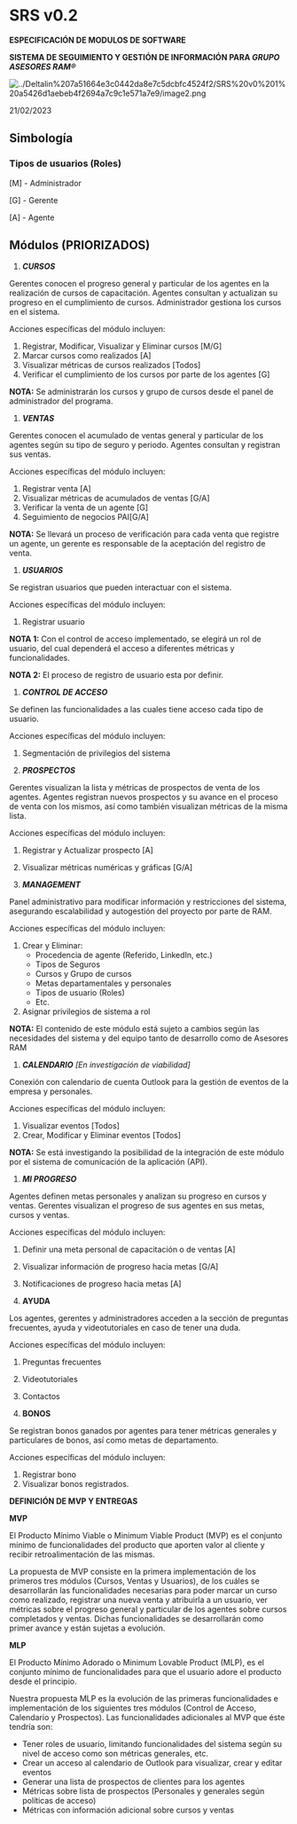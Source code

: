 # SRS v0.2

**ESPECIFICACIÓN DE MODULOS DE SOFTWARE**

**SISTEMA DE SEGUIMIENTO Y GESTIÓN DE INFORMACIÓN PARA *GRUPO ASESORES RAM®***

![../Deltalin%207a51664e3c0442da8e7c5dcbfc4524f2/SRS%20v0%201%20a5426d1aebeb4f2694a7c9c1e571a7e9/image2.png](../Deltalin%207a51664e3c0442da8e7c5dcbfc4524f2/SRS%20v0%201%20a5426d1aebeb4f2694a7c9c1e571a7e9/image2.png)

21/02/2023

## Simbología

### Tipos de usuarios (Roles)

[M] - Administrador

[G] - Gerente

[A] - Agente

## **Módulos (PRIORIZADOS)**

1. ***CURSOS***

Gerentes conocen el progreso general y particular de los agentes en la realización de cursos de capacitación. Agentes consultan y actualizan su progreso en el cumplimiento de cursos. Administrador gestiona los cursos en el sistema.

Acciones específicas del módulo incluyen:

1. Registrar, Modificar, Visualizar y Eliminar cursos [M/G]
2. Marcar cursos como realizados [A]
3. Visualizar métricas de cursos realizados [Todos]
4. Verificar el cumplimiento de los cursos por parte de los agentes [G]

**NOTA:** Se administrarán los cursos y grupo de cursos desde el panel de administrador del programa.

1. ***VENTAS***

Gerentes conocen el acumulado de ventas general y particular de los agentes según su tipo de seguro y periodo. Agentes consultan y registran sus ventas.

Acciones específicas del módulo incluyen:

1. Registrar venta [A]
2. Visualizar métricas de acumulados de ventas [G/A]
3. Verificar la venta de un agente [G]
4. Seguimiento de negocios PAI[G/A]

**NOTA:** Se llevará un proceso de verificación para cada venta que registre un agente, un gerente es responsable de la aceptación del registro de venta.

1. ***USUARIOS***

Se registran usuarios que pueden interactuar con el sistema.

Acciones específicas del módulo incluyen:

1. Registrar usuario

**NOTA 1:** Con el control de acceso implementado, se elegirá un rol de usuario, del cual dependerá el acceso a diferentes métricas y funcionalidades.

**NOTA 2:** El proceso de registro de usuario esta por definir.

1. ***CONTROL DE ACCESO***

Se definen las funcionalidades a las cuales tiene acceso cada tipo de usuario.

Acciones específicas del módulo incluyen:

1. Segmentación de privilegios del sistema

1. ***PROSPECTOS***

Gerentes visualizan la lista y métricas de prospectos de venta de los agentes. Agentes registran nuevos prospectos y su avance en el proceso de venta con los mismos, así como también visualizan métricas de la misma lista.

Acciones específicas del módulo incluyen:

1. Registrar y Actualizar prospecto [A]
2. Visualizar métricas numéricas y gráficas [G/A]

6. ***MANAGEMENT***

Panel administrativo para modificar información y restricciones del sistema, asegurando  escalabilidad y autogestión del proyecto por parte de RAM.

Acciones específicas del módulo incluyen:

1. Crear y Eliminar:
    - Procedencia de agente (Referido, LinkedIn, etc.)
    - Tipos de Seguros
    - Cursos y Grupo de cursos
    - Metas departamentales y personales
    - Tipos de usuario (Roles)
    - Etc.
2. Asignar privilegios de sistema a rol

**NOTA:** El contenido de este módulo está sujeto a cambios según las necesidades del sistema y del equipo tanto de desarrollo como de Asesores RAM

1. ***CALENDARIO** [En investigación de viabilidad]*

Conexión con calendario de cuenta Outlook para la gestión de eventos de la empresa y personales.

Acciones específicas del módulo incluyen:

1. Visualizar eventos [Todos]
2. Crear, Modificar y Eliminar eventos [Todos]

**NOTA:** Se está investigando la posibilidad de la integración de este módulo por el sistema de comunicación de la aplicación (API).

1. ***MI PROGRESO***

Agentes definen metas personales y analizan su progreso en cursos y ventas. Gerentes visualizan el progreso de sus agentes en sus metas, cursos y ventas.

Acciones específicas del módulo incluyen:

1. Definir una meta personal de capacitación o de ventas [A]
2. Visualizar información de progreso hacia metas [G/A]
3. Notificaciones de progreso hacia metas [A]

1. **AYUDA**

Los agentes, gerentes y administradores acceden a la sección de preguntas frecuentes, ayuda y videotutoriales en caso de tener una duda.

Acciones específicas del módulo incluyen:

1. Preguntas frecuentes
2. Videotutoriales
3. Contactos

1. **BONOS**

Se registran bonos ganados por agentes para tener métricas generales y particulares de bonos, así como metas de departamento.

Acciones específicas del módulo incluyen:

1. Registrar bono
2. Visualizar bonos registrados.

**DEFINICIÓN DE MVP Y ENTREGAS**

**MVP**

El Producto Mínimo Viable o Minimum Viable Product (MVP) es el conjunto mínimo de funcionalidades del producto que aporten valor al cliente y recibir retroalimentación de las mismas.

La propuesta de MVP consiste en la primera implementación de los primeros tres módulos (Cursos, Ventas y Usuarios), de los cuáles se desarrollarán las funcionalidades necesarias para poder marcar un curso como realizado, registrar una nueva venta y atribuirla a un usuario, ver métricas sobre el progreso general y particular de los agentes sobre cursos completados y ventas. Dichas funcionalidades se desarrollarán como primer avance y están sujetas a evolución.

**MLP**

El Producto Mínimo Adorado o Minimum Lovable Product (MLP), es el conjunto mínimo de funcionalidades para que el usuario adore el producto desde el principio.

Nuestra propuesta MLP es la evolución de las primeras funcionalidades e implementación de los siguientes tres módulos (Control de Acceso, Calendario y Prospectos). Las funcionalidades adicionales al MVP que éste tendría son:

- Tener roles de usuario, limitando funcionalidades del sistema según su nivel de acceso como son métricas generales, etc.
- Crear un acceso al calendario de Outlook para visualizar, crear y editar eventos
- Generar una lista de prospectos de clientes para los agentes
- Métricas sobre lista de prospectos (Personales y generales según políticas de acceso)
- Métricas con información adicional sobre cursos y ventas